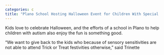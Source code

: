 ```yaml
---
categories: c
title: "Plano School Hosting Halloween Event for Children With Special Needs"
---
```


Kids love to celebrate Halloween, and the efforts of a school in Plano to help children with autism also enjoy the fun is something good.



&#8220;We want to give back to the kids who because of sensory sensitivities are not able to attend Trick or Treat festivities otherwise,&#8221; said Trinette